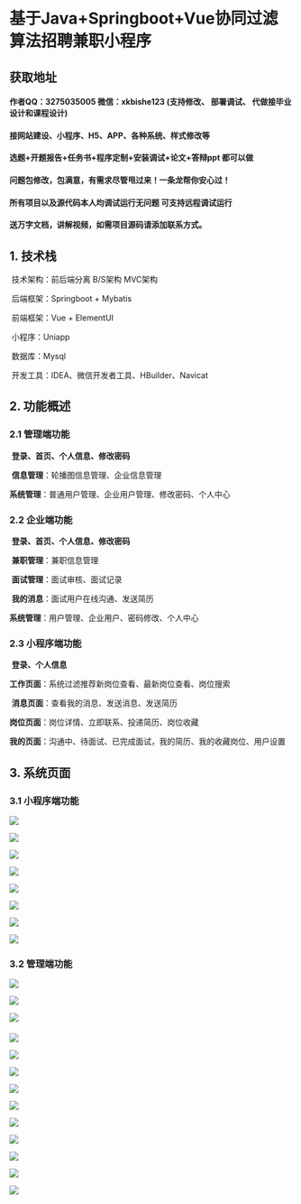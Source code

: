 # 基于Java+Springboot+Vue协同过滤算法招聘兼职小程序

## 获取地址

#### 作者QQ：3275035005 微信：xkbishe123 (支持修改、 部署调试、 代做接毕业设计和课程设计)

#### 接网站建设、小程序、H5、APP、各种系统、样式修改等

#### 选题+开题报告+任务书+程序定制+安装调试+论文+答辩ppt 都可以做

#### 问题包修改，包满意，有需求尽管甩过来！一条龙帮你安心过！

#### 所有项目以及源代码本人均调试运行无问题 可支持远程调试运行

#### 送万字文档，讲解视频，如需项目源码请添加联系方式。

## 1. 技术栈

​	技术架构：前后端分离     B/S架构    MVC架构

​	后端框架：Springboot + Mybatis

​	前端框架：Vue + ElementUI

​	小程序：Uniapp

​	数据库：Mysql

​	开发工具：IDEA、微信开发者工具、HBuilder、Navicat 

## 2. 功能概述

### 2.1 **管理端功能**

​	**登录、首页、个人信息、修改密码**

​	**信息管理**：轮播图信息管理、企业信息管理

​	**系统管理**：普通用户管理、企业用户管理、修改密码、个人中心

### 2.2 **企业端功能**

​	**登录、首页、个人信息、修改密码**

​	**兼职管理**：兼职信息管理

​	**面试管理**：面试审核、面试记录

​	**我的消息**：面试用户在线沟通、发送简历

​	**系统管理**：用户管理、企业用户、密码修改、个人中心

### 2.3 **小程序端功能**

​	**登录、个人信息**

​	**工作页面**：系统过滤推荐新岗位查看、最新岗位查看、岗位搜索

​	**消息页面**：查看我的消息、发送消息、发送简历

​	**岗位页面**：岗位详情、立即联系、投递简历、岗位收藏

​	**我的页面**：沟通中、待面试、已完成面试，我的简历、我的收藏岗位、用户设置

## 3. 系统页面

### 3.1 **小程序端功能**



![](image/16.png)

![](image/19.png)

![](image/20.png)



![](image/32.png)

![](image/21.png)



![](image/22.png)

![](image/23.png)



![](image/24.png)





### 3.2 管理端功能

![](image/1.png)

![](image/2.png)

![](image/3.png)

#### 

![](image/5.png)



![](image/10.png)

![](image/9.png)

![](image/6.png)

![](image/12.png)



![](image/7.png)

![](image/11.png)

![](image/14.png)

![](image/4.png)

![](image/8.png)

